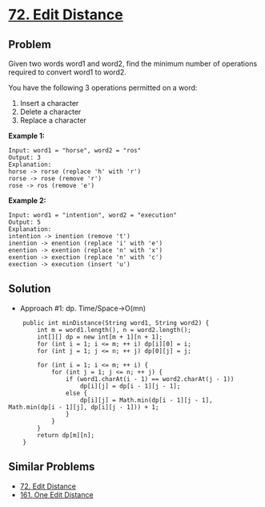 # <a href='https://leetcode.com/problems/edit-distance/'>72. Edit Distance</a>

## Problem
Given two words word1 and word2, find the minimum number of operations required to convert word1 to word2.

You have the following 3 operations permitted on a word:

1. Insert a character
2. Delete a character
3. Replace a character

<strong>Example 1:</strong>
```
Input: word1 = "horse", word2 = "ros"
Output: 3
Explanation: 
horse -> rorse (replace 'h' with 'r')
rorse -> rose (remove 'r')
rose -> ros (remove 'e')
```
<strong>Example 2:</strong>
```
Input: word1 = "intention", word2 = "execution"
Output: 5
Explanation: 
intention -> inention (remove 't')
inention -> enention (replace 'i' with 'e')
enention -> exention (replace 'n' with 'x')
exention -> exection (replace 'n' with 'c')
exection -> execution (insert 'u')
```

## Solution
- Approach #1: dp. Time/Space->O(mn)
```
    public int minDistance(String word1, String word2) {
        int m = word1.length(), n = word2.length();
        int[][] dp = new int[m + 1][n + 1];
        for (int i = 1; i <= m; ++ i) dp[i][0] = i;
        for (int j = 1; j <= n; ++ j) dp[0][j] = j;
        
        for (int i = 1; i <= m; ++ i) {
            for (int j = 1; j <= n; ++ j) {
                if (word1.charAt(i - 1) == word2.charAt(j - 1))
                    dp[i][j] = dp[i - 1][j - 1];
                else {
                    dp[i][j] = Math.min(dp[i - 1][j - 1], Math.min(dp[i - 1][j], dp[i][j - 1])) + 1;
                }
            }
        }
        return dp[m][n];
    }
```

## Similar Problems
- <a href='https://github.com/DongZhuoran/LeetCode/blob/master/problems/72.%20Edit%20Distance.md'>72. Edit Distance</a>
- <a href='https://github.com/DongZhuoran/LeetCode/blob/master/problems/161.%20One%20Edit%20Distance.md'>161. One Edit Distance</a>
